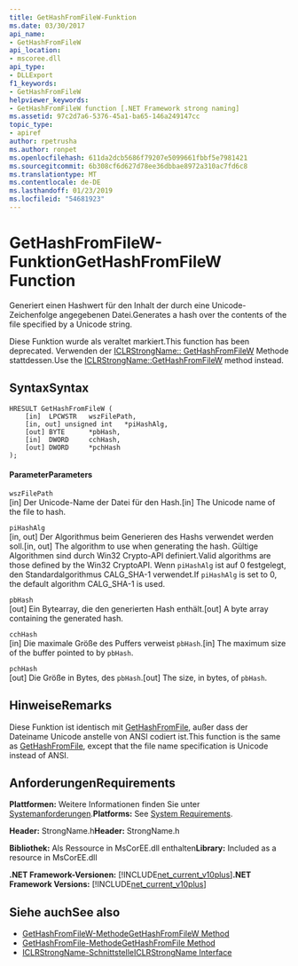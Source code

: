 ```yaml
---
title: GetHashFromFileW-Funktion
ms.date: 03/30/2017
api_name:
- GetHashFromFileW
api_location:
- mscoree.dll
api_type:
- DLLExport
f1_keywords:
- GetHashFromFileW
helpviewer_keywords:
- GetHashFromFileW function [.NET Framework strong naming]
ms.assetid: 97c2d7a6-5376-45a1-ba65-146a249147cc
topic_type:
- apiref
author: rpetrusha
ms.author: ronpet
ms.openlocfilehash: 611da2dcb5686f79207e5099661fbbf5e7981421
ms.sourcegitcommit: 6b308cf6d627d78ee36dbbae8972a310ac7fd6c8
ms.translationtype: MT
ms.contentlocale: de-DE
ms.lasthandoff: 01/23/2019
ms.locfileid: "54681923"
---
```

# <a name="gethashfromfilew-function"></a><span data-ttu-id="e9fe8-102">GetHashFromFileW-Funktion</span><span class="sxs-lookup"><span data-stu-id="e9fe8-102">GetHashFromFileW Function</span></span>
<span data-ttu-id="e9fe8-103">Generiert einen Hashwert für den Inhalt der durch eine Unicode-Zeichenfolge angegebenen Datei.</span><span class="sxs-lookup"><span data-stu-id="e9fe8-103">Generates a hash over the contents of the file specified by a Unicode string.</span></span>  
  
 <span data-ttu-id="e9fe8-104">Diese Funktion wurde als veraltet markiert.</span><span class="sxs-lookup"><span data-stu-id="e9fe8-104">This function has been deprecated.</span></span> <span data-ttu-id="e9fe8-105">Verwenden der [ICLRStrongName:: GetHashFromFileW](../../../../docs/framework/unmanaged-api/hosting/iclrstrongname-gethashfromfilew-method.md) Methode stattdessen.</span><span class="sxs-lookup"><span data-stu-id="e9fe8-105">Use the [ICLRStrongName::GetHashFromFileW](../../../../docs/framework/unmanaged-api/hosting/iclrstrongname-gethashfromfilew-method.md) method instead.</span></span>  
  
## <a name="syntax"></a><span data-ttu-id="e9fe8-106">Syntax</span><span class="sxs-lookup"><span data-stu-id="e9fe8-106">Syntax</span></span>  
  
```  
HRESULT GetHashFromFileW (   
    [in]  LPCWSTR   wszFilePath,  
    [in, out] unsigned int   *piHashAlg,  
    [out] BYTE      *pbHash,  
    [in]  DWORD     cchHash,  
    [out] DWORD     *pchHash  
);   
```  
  
#### <a name="parameters"></a><span data-ttu-id="e9fe8-107">Parameter</span><span class="sxs-lookup"><span data-stu-id="e9fe8-107">Parameters</span></span>  
 `wszFilePath`  
 <span data-ttu-id="e9fe8-108">[in] Der Unicode-Name der Datei für den Hash.</span><span class="sxs-lookup"><span data-stu-id="e9fe8-108">[in] The Unicode name of the file to hash.</span></span>  
  
 `piHashAlg`  
 <span data-ttu-id="e9fe8-109">[in, out] Der Algorithmus beim Generieren des Hashs verwendet werden soll.</span><span class="sxs-lookup"><span data-stu-id="e9fe8-109">[in, out] The algorithm to use when generating the hash.</span></span> <span data-ttu-id="e9fe8-110">Gültige Algorithmen sind durch Win32 Crypto-API definiert.</span><span class="sxs-lookup"><span data-stu-id="e9fe8-110">Valid algorithms are those defined by the Win32 CryptoAPI.</span></span> <span data-ttu-id="e9fe8-111">Wenn `piHashAlg` ist auf 0 festgelegt, den Standardalgorithmus CALG_SHA-1 verwendet.</span><span class="sxs-lookup"><span data-stu-id="e9fe8-111">If `piHashAlg` is set to 0, the default algorithm CALG_SHA-1 is used.</span></span>  
  
 `pbHash`  
 <span data-ttu-id="e9fe8-112">[out] Ein Bytearray, die den generierten Hash enthält.</span><span class="sxs-lookup"><span data-stu-id="e9fe8-112">[out] A byte array containing the generated hash.</span></span>  
  
 `cchHash`  
 <span data-ttu-id="e9fe8-113">[in] Die maximale Größe des Puffers verweist `pbHash`.</span><span class="sxs-lookup"><span data-stu-id="e9fe8-113">[in] The maximum size of the buffer pointed to by `pbHash`.</span></span>  
  
 `pchHash`  
 <span data-ttu-id="e9fe8-114">[out] Die Größe in Bytes, des `pbHash`.</span><span class="sxs-lookup"><span data-stu-id="e9fe8-114">[out] The size, in bytes, of `pbHash`.</span></span>  
  
## <a name="remarks"></a><span data-ttu-id="e9fe8-115">Hinweise</span><span class="sxs-lookup"><span data-stu-id="e9fe8-115">Remarks</span></span>  
 <span data-ttu-id="e9fe8-116">Diese Funktion ist identisch mit [GetHashFromFile](../../../../docs/framework/unmanaged-api/strong-naming/gethashfromfile-function.md), außer dass der Dateiname Unicode anstelle von ANSI codiert ist.</span><span class="sxs-lookup"><span data-stu-id="e9fe8-116">This function is the same as [GetHashFromFile](../../../../docs/framework/unmanaged-api/strong-naming/gethashfromfile-function.md), except that the file name specification is Unicode instead of ANSI.</span></span>  
  
## <a name="requirements"></a><span data-ttu-id="e9fe8-117">Anforderungen</span><span class="sxs-lookup"><span data-stu-id="e9fe8-117">Requirements</span></span>  
 <span data-ttu-id="e9fe8-118">**Plattformen:** Weitere Informationen finden Sie unter [Systemanforderungen](../../../../docs/framework/get-started/system-requirements.md).</span><span class="sxs-lookup"><span data-stu-id="e9fe8-118">**Platforms:** See [System Requirements](../../../../docs/framework/get-started/system-requirements.md).</span></span>  
  
 <span data-ttu-id="e9fe8-119">**Header:** StrongName.h</span><span class="sxs-lookup"><span data-stu-id="e9fe8-119">**Header:** StrongName.h</span></span>  
  
 <span data-ttu-id="e9fe8-120">**Bibliothek:** Als Ressource in MsCorEE.dll enthalten</span><span class="sxs-lookup"><span data-stu-id="e9fe8-120">**Library:** Included as a resource in MsCorEE.dll</span></span>  
  
 <span data-ttu-id="e9fe8-121">**.NET Framework-Versionen:** [!INCLUDE[net_current_v10plus](../../../../includes/net-current-v10plus-md.md)]</span><span class="sxs-lookup"><span data-stu-id="e9fe8-121">**.NET Framework Versions:** [!INCLUDE[net_current_v10plus](../../../../includes/net-current-v10plus-md.md)]</span></span>  
  
## <a name="see-also"></a><span data-ttu-id="e9fe8-122">Siehe auch</span><span class="sxs-lookup"><span data-stu-id="e9fe8-122">See also</span></span>
- [<span data-ttu-id="e9fe8-123">GetHashFromFileW-Methode</span><span class="sxs-lookup"><span data-stu-id="e9fe8-123">GetHashFromFileW Method</span></span>](../../../../docs/framework/unmanaged-api/hosting/iclrstrongname-gethashfromfilew-method.md)
- [<span data-ttu-id="e9fe8-124">GetHashFromFile-Methode</span><span class="sxs-lookup"><span data-stu-id="e9fe8-124">GetHashFromFile Method</span></span>](../../../../docs/framework/unmanaged-api/hosting/iclrstrongname-gethashfromfile-method.md)
- [<span data-ttu-id="e9fe8-125">ICLRStrongName-Schnittstelle</span><span class="sxs-lookup"><span data-stu-id="e9fe8-125">ICLRStrongName Interface</span></span>](../../../../docs/framework/unmanaged-api/hosting/iclrstrongname-interface.md)
